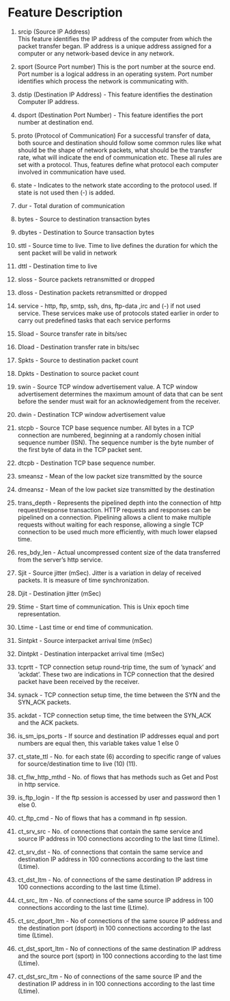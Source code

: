 # Feature Description

1.  srcip	(Source IP Address)  
    This feature identifies the IP address of the computer from which the packet transfer began. IP                                         address is a unique address assigned for a computer or any network-based device in any network.
    
2.  sport	(Source Port number) 
    This is the port number at the source end. Port number is a logical address in an operating system.                                     Port number identifies which process the network is communicating with.
    
3.  dstip	(Destination IP Address) - This feature identifies the destination Computer IP address.
4.  dsport	(Destination Port Number) - This feature identifies the port number at destination end.

5.  proto	(Protocol of Communication)
    For a successful transfer of data, both source and destination should follow some common rules like                                     what should be the shape of network packets, what should be the transfer rate, what will indicate                                       the end of communication etc. These all rules are set with a protocol. Thus, features define what                                       protocol each computer involved in communication have used.
    
6.  state - Indicates to the network state according to the protocol used. If state is not used then (-) is added.
7.  dur -	Total duration of communication
8.  bytes -	Source to destination transaction bytes
9.  dbytes -	Destination to Source transaction bytes
10. sttl - Source time to live. Time to live defines the duration for which the sent packet will be valid in network
11. dttl	- Destination time to live
12. sloss	- Source packets retransmitted or dropped
13. dloss	- Destination packets retransmitted or dropped

14. service	- http, ftp, smtp, ssh, dns, ftp-data ,irc  and (-) if not used service. These services make use of protocols stated earlier      in order to carry out predefined tasks that each service performs

15. Sload	- Source transfer rate in bits/sec
16. Dload	- Destination transfer rate in bits/sec
17. Spkts	- Source to destination packet count
18. Dpkts	- Destination to source packet count

19. swin	- Source TCP window advertisement value. A TCP window advertisement determines the maximum amount of data that can be sent         before the sender must wait for an acknowledgement from the receiver.

20. dwin - Destination TCP window advertisement value
21. stcpb	- Source TCP base sequence number. All bytes in a TCP connection are numbered, beginning at a randomly chosen initial sequence    number (ISN). The sequence number is the byte number of the first byte of data in the TCP packet sent.

22. dtcpb	- Destination TCP base sequence number.
23. smeansz	- Mean of the low packet size transmitted by the source
24. dmeansz	- Mean of the low packet size transmitted by the destination
25. trans_depth	- Represents the pipelined depth into the connection of http request/response transaction. HTTP requests and responses      can be pipelined on a connection. Pipelining allows a client to make multiple requests without waiting for each response, allowing a    single TCP connection to be used much more efficiently, with much lower elapsed time.

26. res_bdy_len	- Actual uncompressed content size of the data transferred from the server’s http service.
27. Sjit -	Source jitter (mSec). Jitter is a variation in delay of received packets. It is measure of time synchronization.
28. Djit	- Destination jitter (mSec)
29. Stime	- Start time of communication. This is Unix epoch time representation.
30. Ltime	- Last time or end time of communication.
31. Sintpkt	- Source interpacket arrival time (mSec)
32. Dintpkt	- Destination interpacket arrival time (mSec)
33. tcprtt	- TCP connection setup round-trip time, the sum of ’synack’ and ’ackdat’. These two are indications in TCP connection that      the desired packet have been received by the receiver.

34. synack - TCP connection setup time, the time between the SYN and the SYN_ACK packets.
35. ackdat - TCP connection setup time, the time between the SYN_ACK and the ACK packets.
36. is_sm_ips_ports - If source and destination IP addresses equal and port numbers are equal then, this variable takes value 1 else 0
37. ct_state_ttl - No. for each state (6) according to specific range of values for source/destination time to live (10) (11).
38. ct_flw_http_mthd - No. of flows that has methods such as Get and Post in http service.
39. is_ftp_login - If the ftp session is accessed by user and password then 1 else 0.
40. ct_ftp_cmd - No of flows that has a command in ftp session.
41. ct_srv_src - No. of connections that contain the same service and source IP address in 100 connections according to the last time       (Ltime).
42. ct_srv_dst - No. of connections that contain the same service and destination IP address in 100 connections according to the last       time (Ltime).
43. ct_dst_ltm - No. of connections of the same destination IP address in 100 connections according to the last time (Ltime).
44. ct_src_ ltm - No. of connections of the same source IP address in 100 connections according to the last time (Ltime).
45. ct_src_dport_ltm - No of connections of the same source IP address and the destination port (dsport) in 100 connections according to    the last time (Ltime).
46. ct_dst_sport_ltm - No of connections of the same destination IP address and the source port (sport) in 100 connections according to     the last time (Ltime).
47. ct_dst_src_ltm - No of connections of the same source IP and the destination IP address in in 100 connections according to the last     time (Ltime).
